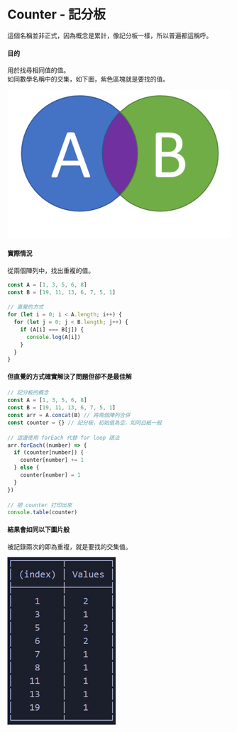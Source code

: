 # Counter - 記分板

這個名稱並非正式，因為概念是累計，像記分板一樣，所以普遍都這稱呼。

#### 目的

用於找尋相同值的值。  
如同數學名稱中的交集，如下圖，紫色區塊就是要找的值。

<img src='./Intersection.png' alt='Intersection'>

#### 實際情況

從兩個陣列中，找出重複的值。

```js
const A = [1, 3, 5, 6, 8]
const B = [19, 11, 13, 6, 7, 5, 1]

// 直覺的方式
for (let i = 0; i < A.length; i++) {
  for (let j = 0; j < B.length; j++) {
    if (A[i] === B[j]) {
      console.log(A[i])
    }
  }
}
```

#### 但直覺的方式確實解決了問題但卻不是最佳解

```js
// 記分板的概念
const A = [1, 3, 5, 6, 8]
const B = [19, 11, 13, 6, 7, 5, 1]
const arr = A.concat(B) // 將兩個陣列合併
const counter = {} // 記分板，初始值為空，如同白紙一般

// 這邊使用 forEach 代替 for loop 語法
arr.forEach((number) => {
  if (counter[number]) {
    counter[number] += 1
  } else {
    counter[number] = 1
  }
})

// 把 counter 打印出來
console.table(counter)
```

#### 結果會如同以下圖片般

被記錄兩次的即為重複，就是要找的交集值。

<img src='./Counter.png' alt='counter'>
